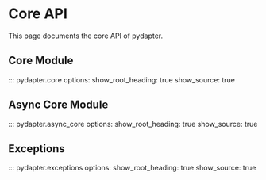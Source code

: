 # Core API

This page documents the core API of pydapter.

## Core Module

::: pydapter.core
    options:
      show_root_heading: true
      show_source: true

## Async Core Module

::: pydapter.async_core
    options:
      show_root_heading: true
      show_source: true

## Exceptions

::: pydapter.exceptions
    options:
      show_root_heading: true
      show_source: true